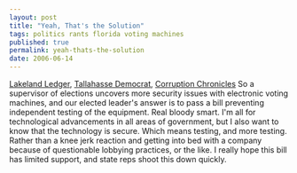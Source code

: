 ```yaml
---
layout: post
title: "Yeah, That's the Solution"
tags: politics rants florida voting machines
published: true
permalink: yeah-thats-the-solution
date: 2006-06-14
---
```


<a href="http://www.theledger.com/apps/pbcs.dll/article?AID=/20060611/NEWS/606110371/1004">Lakeland Ledger</a>, <a href="http://www.tallahassee.com/apps/pbcs.dll/article?AID=/20060611/OPINION01/606110303/1006/OPINION">Tallahasse Democrat</a>, <a href="http://www.corruptionchronicles.com/2006/06/florida_election_fiasco_to_con.html">Corruption Chronicles</a>
So a supervisor of elections uncovers more security issues with electronic voting machines, and our elected leader's answer is to pass a bill preventing independent testing of the equipment.  Real bloody smart.  I'm all for technological advancements in all areas of government, but I also want to know that the technology is secure.  Which means testing, and more testing.  Rather than a knee jerk reaction and getting into bed with a company because of questionable lobbying practices, or the like.  I really hope this bill has limited support, and state reps shoot this down quickly.
